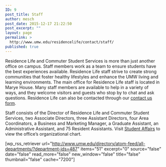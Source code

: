 ```yaml
---
ID: 9
post_title: Staff
author: mesch
post_date: 2015-12-17 21:22:50
post_excerpt: ""
layout: page
permalink: >
  http://www.umw.edu/residencelife/contact/staff/
published: true
---
```

Residence Life and Commuter Student Services is more than just another office on campus. Staff members work as a team to ensure students have the best experiences available. Residence Life staff strive to create strong communities that foster healthy lifestyles and enhance the UMW living and learning environments. The main office for Residence Life staff is located in Marye House. Many staff members are available to help in a variety of ways, and they welcome visitors and guests who stop by to chat and ask questions. Residence Life can also be contacted through our <a href="http://www.umw.edu/residencelife/contact/">contact us form</a>.

Staff consists of the Director of Residence Life and Commuter Student Services, two Associate Directors, three Assistant Directors, four Area Coordinators, a Business and Marketing Manager, a Graduate Assistant, an Administrative Assistant, and 75 Resident Assistants. Visit <a href="http://www.umw.edu/documents/document/student-affairs-org-chart">Student Affairs</a> to view the office’s organizational chart.

[wp_rss_retriever url="http://www.umw.edu/directory/atom-feed/all-departments/?department-ids=487" items="51" excerpt="0" source="false" date="false" read_more="false" new_window="false" title="false" thumbnail="false" cache="7200"]